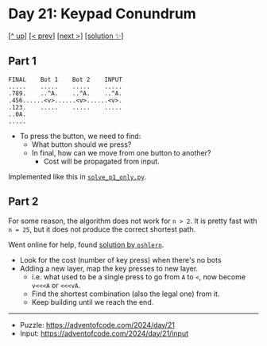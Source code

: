 # Day 21: Keypad Conundrum

[[^ up]](../../README.asciidoc) [[< prev]](../day-20/README.MD) [[next >]](../day-22/README.MD) [[solution ✨]](./solve.py)

<!-- article begin -->

## Part 1

```text
FINAL    Bot 1    Bot 2    INPUT
.....    .....    .....    .....
.789.    ..^A.    ..^A.    ..^A.
.456......<v>......<v>......<v>.
.123.    .....    .....    .....
..0A.
.....
```

- To press the button, we need to find:
    - What button should we press?
    - In final, how can we move from one button to another?
        - Cost will be propagated from input.

Implemented like this in [`solve_p1_only.py`](./solve_p1_only.py).

## Part 2

For some reason, the algorithm does not work for `n > 2`. It is pretty fast with `n = 25`,
but it does not produce the correct shortest path.

Went online for help, found [solution by
`oshlern`](https://github.com/oshlern/adventofcode/blob/main/advent24/2024/python/18/concise.py).

- Look for the cost (number of key press) when there's no bots
- Adding a new layer, map the key presses to new layer.
    - i.e. what used to be a single press to go from `A` to `<`, now become `v<<<A` or `<<<vA`.
    - Find the shortest combination (also the legal one) from it.
    - Keep building until we reach the end.

<!-- article end -->

---

* Puzzle: https://adventofcode.com/2024/day/21
* Input: https://adventofcode.com/2024/day/21/input

